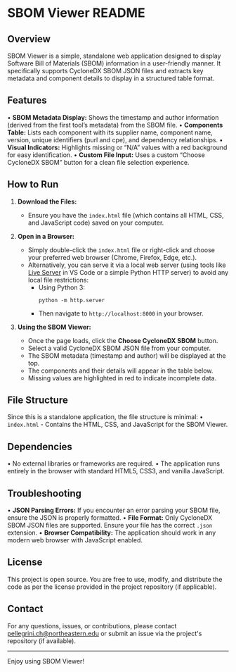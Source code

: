 SBOM Viewer README
==================

Overview
--------
SBOM Viewer is a simple, standalone web application designed to display Software Bill of Materials (SBOM) information in a user-friendly manner. It specifically supports CycloneDX SBOM JSON files and extracts key metadata and component details to display in a structured table format.

Features
--------
• **SBOM Metadata Display:** Shows the timestamp and author information (derived from the first tool’s metadata) from the SBOM file.
• **Components Table:** Lists each component with its supplier name, component name, version, unique identifiers (purl and cpe), and dependency relationships.
• **Visual Indicators:** Highlights missing or “N/A” values with a red background for easy identification.
• **Custom File Input:** Uses a custom “Choose CycloneDX SBOM” button for a clean file selection experience.

How to Run
----------
1. **Download the Files:**
   - Ensure you have the `index.html` file (which contains all HTML, CSS, and JavaScript code) saved on your computer.

2. **Open in a Browser:**
   - Simply double-click the `index.html` file or right-click and choose your preferred web browser (Chrome, Firefox, Edge, etc.).
   - Alternatively, you can serve it via a local web server (using tools like [Live Server](https://marketplace.visualstudio.com/items?itemName=ritwickdey.LiveServer) in VS Code or a simple Python HTTP server) to avoid any local file restrictions:
     - Using Python 3:
       ```
       python -m http.server
       ```
     - Then navigate to `http://localhost:8000` in your browser.

3. **Using the SBOM Viewer:**
   - Once the page loads, click the **Choose CycloneDX SBOM** button.
   - Select a valid CycloneDX SBOM JSON file from your computer.
   - The SBOM metadata (timestamp and author) will be displayed at the top.
   - The components and their details will appear in the table below.
   - Missing values are highlighted in red to indicate incomplete data.

File Structure
--------------
Since this is a standalone application, the file structure is minimal:
• `index.html` - Contains the HTML, CSS, and JavaScript for the SBOM Viewer.

Dependencies
------------
• No external libraries or frameworks are required.
• The application runs entirely in the browser with standard HTML5, CSS3, and vanilla JavaScript.

Troubleshooting
---------------
• **JSON Parsing Errors:** If you encounter an error parsing your SBOM file, ensure the JSON is properly formatted.
• **File Format:** Only CycloneDX SBOM JSON files are supported. Ensure your file has the correct `.json` extension.
• **Browser Compatibility:** The application should work in any modern web browser with JavaScript enabled.

License
-------
This project is open source. You are free to use, modify, and distribute the code as per the license provided in the project repository (if applicable).

Contact
-------
For any questions, issues, or contributions, please contact pellegrini.ch@northeastern.edu or submit an issue via the project's repository (if available).

--------------------------------------------------
Enjoy using SBOM Viewer!